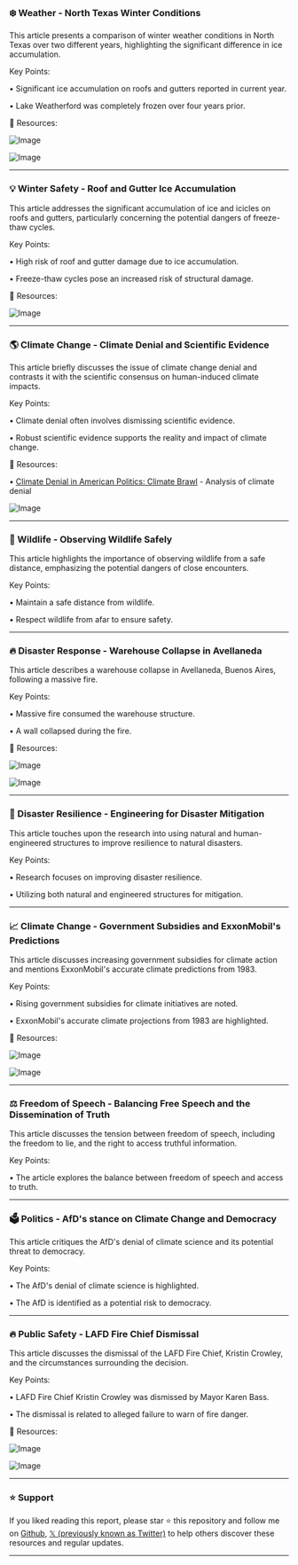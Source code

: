### ❄️ Weather - North Texas Winter Conditions

This article presents a comparison of winter weather conditions in North Texas over two different years, highlighting the significant difference in ice accumulation.

Key Points:

• Significant ice accumulation on roofs and gutters reported in current year.

•  Lake Weatherford was completely frozen over four years prior.


🔗 Resources:

![Image](https://pbs.twimg.com/media/GkW7VVoWwAEbxT4?format=jpg&name=small)

![Image](https://pbs.twimg.com/media/GkW7VVnWMAAGkC0?format=jpg&name=small)


---

### 💡 Winter Safety - Roof and Gutter Ice Accumulation

This article addresses the significant accumulation of ice and icicles on roofs and gutters, particularly concerning the potential dangers of freeze-thaw cycles.


Key Points:

• High risk of roof and gutter damage due to ice accumulation.


• Freeze-thaw cycles pose an increased risk of structural damage.



🔗 Resources:

![Image](https://pbs.twimg.com/media/GkW69ZBXUAAh_o3?format=jpg&name=small)


---

### 🌎 Climate Change - Climate Denial and Scientific Evidence

This article briefly discusses the issue of climate change denial and contrasts it with the scientific consensus on human-induced climate impacts.


Key Points:

• Climate denial often involves dismissing scientific evidence.

•  Robust scientific evidence supports the reality and impact of climate change.


🔗 Resources:

• [Climate Denial in American Politics: Climate Brawl](https://routledge.com/Climate-Denial-in-American-Politics-ClimateBrawl/Kutney/p/book/9781032592794) - Analysis of climate denial


![Image](https://pbs.twimg.com/media/GkVyqHVXUAAuBMm?format=jpg&name=small)


---

### 🦁 Wildlife - Observing Wildlife Safely

This article highlights the importance of observing wildlife from a safe distance, emphasizing the potential dangers of close encounters.

Key Points:

• Maintain a safe distance from wildlife.

• Respect wildlife from afar to ensure safety.


---

### 🔥 Disaster Response - Warehouse Collapse in Avellaneda

This article describes a warehouse collapse in Avellaneda, Buenos Aires, following a massive fire.

Key Points:

• Massive fire consumed the warehouse structure.


• A wall collapsed during the fire.

🔗 Resources:

![Image](https://pbs.twimg.com/ext_tw_video_thumb/1893120628330266625/pu/img/l8KMa-v5XWHYEnbE.jpg)

![Image](https://pbs.twimg.com/ext_tw_video_thumb/1893120641705844736/pu/img/7A4ApuzhpT6weBKr.jpg)



---

### 🤖 Disaster Resilience - Engineering for Disaster Mitigation

This article touches upon the research into using natural and human-engineered structures to improve resilience to natural disasters.

Key Points:

• Research focuses on improving disaster resilience.


• Utilizing both natural and engineered structures for mitigation.


---

### 📈 Climate Change - Government Subsidies and ExxonMobil's Predictions

This article discusses increasing government subsidies for climate action and mentions ExxonMobil's accurate climate predictions from 1983.

Key Points:

• Rising government subsidies for climate initiatives are noted.


• ExxonMobil's accurate climate projections from 1983 are highlighted.


🔗 Resources:

![Image](https://pbs.twimg.com/media/GkWIzOPWMAAUBuk?format=jpg&name=small)

![Image](https://pbs.twimg.com/media/GkWIzM4WUAA2Grr?format=jpg&name=small)


---

### ⚖️ Freedom of Speech - Balancing Free Speech and the Dissemination of Truth

This article discusses the tension between freedom of speech, including the freedom to lie, and the right to access truthful information.


Key Points:

• The article explores the balance between freedom of speech and access to truth.


---

### 🗳️ Politics - AfD's stance on Climate Change and Democracy

This article critiques the AfD's denial of climate science and its potential threat to democracy.


Key Points:

• The AfD's denial of climate science is highlighted.

• The AfD is identified as a potential risk to democracy.


---

### 🔥 Public Safety - LAFD Fire Chief Dismissal

This article discusses the dismissal of the LAFD Fire Chief, Kristin Crowley, and the circumstances surrounding the decision.

Key Points:

• LAFD Fire Chief Kristin Crowley was dismissed by Mayor Karen Bass.


• The dismissal is related to alleged failure to warn of fire danger.


🔗 Resources:

![Image](https://pbs.twimg.com/media/GkWSZtUWEAA3P2M?format=png&name=small)

![Image](https://pbs.twimg.com/media/GkWTHBtXkAAnfEz?format=png&name=small)


---

### ⭐️ Support

If you liked reading this report, please star ⭐️ this repository and follow me on [Github](https://github.com/Drix10), [𝕏 (previously known as Twitter)](https://x.com/DRIX_10_) to help others discover these resources and regular updates.

---